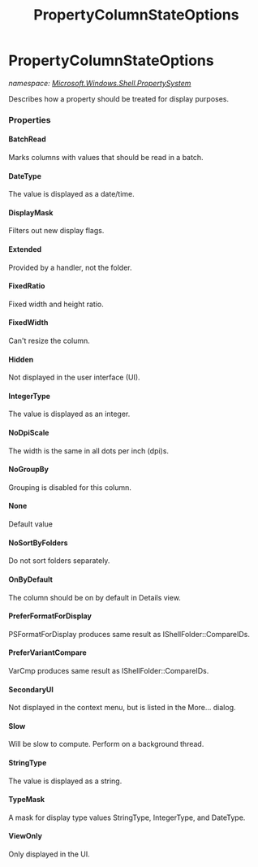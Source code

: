 ﻿---
title: PropertyColumnStateOptions
---

# PropertyColumnStateOptions
_namespace: [Microsoft.Windows.Shell.PropertySystem](N-Microsoft.Windows.Shell.PropertySystem.html)_

Describes how a property should be treated for display purposes.



### Properties

#### BatchRead
Marks columns with values that should be read in a batch.
#### DateType
The value is displayed as a date/time.
#### DisplayMask
Filters out new display flags.
#### Extended
Provided by a handler, not the folder.
#### FixedRatio
Fixed width and height ratio.
#### FixedWidth
Can't resize the column.
#### Hidden
Not displayed in the user interface (UI).
#### IntegerType
The value is displayed as an integer.
#### NoDpiScale
The width is the same in all dots per inch (dpi)s.
#### NoGroupBy
Grouping is disabled for this column.
#### None
Default value
#### NoSortByFolders
Do not sort folders separately.
#### OnByDefault
The column should be on by default in Details view.
#### PreferFormatForDisplay
PSFormatForDisplay produces same result as IShellFolder::CompareIDs.
#### PreferVariantCompare
VarCmp produces same result as IShellFolder::CompareIDs.
#### SecondaryUI
Not displayed in the context menu, but is listed in the More... dialog.
#### Slow
Will be slow to compute. Perform on a background thread.
#### StringType
The value is displayed as a string.
#### TypeMask
A mask for display type values StringType, IntegerType, and DateType.
#### ViewOnly
Only displayed in the UI.

